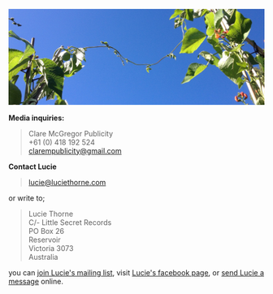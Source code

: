 ![](data/image/news/contact3.jpg)

**Media inquiries:**

> Clare McGregor Publicity  
> +61 (0) 418 192 524  
> <clarempublicity@gmail.com>

**Contact Lucie**  

> <lucie@luciethorne.com>

or write to;

> Lucie Thorne  
> C/- Little Secret Records  
> PO Box 26    
> Reservoir  
> Victoria 3073    
> Australia  

you can [join Lucie's mailing list][9], visit [Lucie's facebook page][23], or [send Lucie a message][11] online. 

  [9]: ?p=forms/mailing-list
  [11]: ?p=forms/send-message
  [23]: http://www.facebook.com/lucie.thorne#!/lucie.thorne

